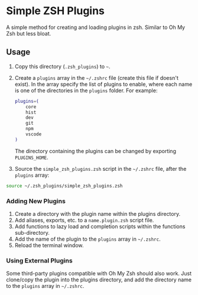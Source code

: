 # Simple ZSH Plugins

A simple method for creating and loading plugins in zsh. Similar to Oh My Zsh but less bloat.

## Usage

1.  Copy this directory (`.zsh_plugins`) to `~`.

2.  Create a `plugins` array in the `~/.zshrc` file (create this file if doesn't exist). In the array specify the list of plugins to enable, where each name is one of the directories in the `plugins` folder. For example:

    ```zsh
    plugins=(
        core
        hist
        dev
        git
        npm
        vscode
    )
    ```

    The directory containing the plugins can be changed by exporting `PLUGINS_HOME`.

3.  Source the `simple_zsh_plugins.zsh` script in the `~/.zshrc` file, after the `plugins` array:

```sh
source ~/.zsh_plugins/simple_zsh_plugins.zsh
```

### Adding New Plugins

1. Create a directory with the plugin name within the plugins directory.
2. Add aliases, exports, etc. to a `name.plugin.zsh` script file.
3. Add functions to lazy load and completion scripts within the functions sub-directory.
4. Add the name of the plugin to the `plugins` array in `~/.zshrc`.
5. Reload the terminal window.

### Using External Plugins

Some third-party plugins compatible with Oh My Zsh should also work. Just clone/copy the plugin into the plugins directory, and add the directory name to the `plugins` array in `~/.zshrc`.
